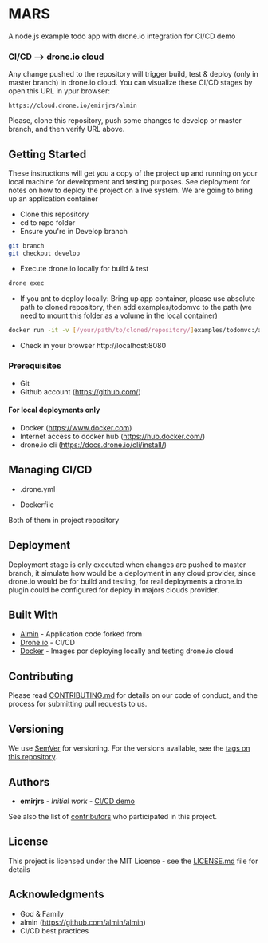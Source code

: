 # MARS

A node.js example todo app with drone.io integration for CI/CD demo

### CI/CD --> drone.io cloud

Any change pushed to the repository will trigger build, test & deploy (only in master branch) in drone.io cloud. You can visualize these CI/CD stages by open this URL in ypur browser:
```
https://cloud.drone.io/emirjrs/almin
```

Please, clone this repository,  push some changes to develop or master branch, and then verify URL above.


## Getting Started

These instructions will get you a copy of the project up and running on your local machine for development and testing purposes. See deployment for notes on how to deploy the project on a live system.
We are going to bring up an application container

- Clone this repository
- cd to repo folder
- Ensure you're in Develop branch
```bash
git branch
git checkout develop
```
- Execute drone.io locally for build & test
```bash
drone exec
```
- If you ant to deploy locally: Bring up app container, please use absolute path to cloned repository, then add examples/todomvc to the path (we need to mount this folder as a volume in the local container)
```bash
docker run -it -v [/your/path/to/cloned/repository/]examples/todomvc:/app:ro -p 8080:8080 emirjrs/node:v2
```
- Check in your browser http://localhost:8080

### Prerequisites
- Git
- Github account (https://github.com/)

#### For local deployments only
- Docker (https://www.docker.com)
- Internet access to docker hub (https://hub.docker.com/)
- drone.io cli (https://docs.drone.io/cli/install/)

## Managing CI/CD

* .drone.yml

* Dockerfile

Both of them in project repository

## Deployment

Deployment stage is only executed when changes are pushed to master branch, it simulate how would be a deployment in any cloud provider, since drone.io would be for build and testing, for real deployments a drone.io plugin could be configured for deploy in majors clouds provider.

## Built With

* [Almin](https://github.com/almin/almin) - Application code forked from
* [Drone.io](https://cloud.drone.io/emirjrs/almin) - CI/CD
* [Docker](https://cloud.docker.com/repository/docker/emirjrs/node/general) - Images por deploying locally and testing drone.io cloud

## Contributing

Please read [CONTRIBUTING.md](https://gist.github.com/PurpleBooth/b24679402957c63ec426) for details on our code of conduct, and the process for submitting pull requests to us.

## Versioning

We use [SemVer](http://semver.org/) for versioning. For the versions available, see the [tags on this repository](https://github.com/your/project/tags). 

## Authors

* **emirjrs** - *Initial work* - [CI/CD demo](https://github.com/emirjrs/almin)

See also the list of [contributors](https://github.com/your/project/contributors) who participated in this project.

## License

This project is licensed under the MIT License - see the [LICENSE.md](LICENSE.md) file for details

## Acknowledgments

* God & Family
* almin (https://github.com/almin/almin)
* CI/CD best practices

